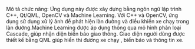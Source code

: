 Mô tả chức năng:
Ứng dụng này được xây dựng bằng ngôn ngữ lập trình C++, Qt/QML, OpenCV và Machine Learning.
Với C++ và OpenCV, ứng dụng sử dụng xử lý ảnh để phát hiện làn đường và điều khiển xe chạy trong làn đường.Machine Learning được áp dụng thông qua mô hình phân loại Cascade, giúp nhận diện biển báo giao thông. Giao diện người dùng được thiết kế bằng QML giúp hiển thi đường xe chạy , biển báo và thông tin xe.
